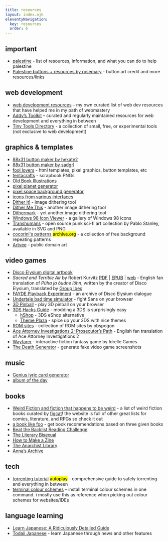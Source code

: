 ```yaml
---
title: resources
layout: index.njk
eleventyNavigation:
  key: resources
  order: 6
---
```



## important

- [palestine](/resources/palestine) - list of resources, information, and what you can do to help palestine
- [Palestine buttons + resources by rosemary](https://hillhouse.neocities.org/journal/notes/palestine) - button art credit and more resources/links


## web development

- [web development resources](/resources/dev) – my own curated list of web dev resources that have helped me in my path of webmastery
- [Addy’s Toolkit](https://toolkit.addy.codes/) – curated and regularly maintained resources for web development and everything in between
- [Tiny Tools Directory](https://tinytools.directory/) - a collection of small, free, or experimental tools (not exclusive to web development)


## graphics & templates

- [88x31 button maker by hekate2](https://hekate2.github.io/buttonmaker/)
- [88x31 button maker by sadgrl](https://sadgrl.online/projects/88x31-button-maker)
- [fool lovers](https://www.foollovers.com/) - html templates, pixel graphics, button templates, etc
- [tentacrafts](https://tentacrafts.neocities.org/) - scrapbook PNGs
- [Old Book Illustrations](https://www.oldbookillustrations.com/)
- [pixel planet generator](https://deep-fold.itch.io/pixel-planet-generator)
- [pixel space background generator](https://deep-fold.itch.io/space-background-generator)
- [icons from various interfaces](https://guidebookgallery.org/icons/components)
- [Dither it!](https://ditherit.com/) - image dithering tool
- [Dither Me This](https://doodad.dev/dither-me-this/) - another image dithering tool
- [Dithermark](https://app.dithermark.com) - yet another image dithering tool
- [Windows 98 Icon Viewer](https://win98icons.alexmeub.com/) - a gallery of Windows 98 icons
- [Transhumans](https://www.transhumans.xyz/) - open source punk sci-fi art collection by Pablo Stanley, available in SVG and PNG
- [cocorini's patterns](https://web.archive.org/web/20190320091308/https://cocorini.tumblr.com/patterns) <mark>archive\.org</mark> - a collection of free background repeating patterns
- [Artvee](https://artvee.com/) - public domain art

## video games

- [Disco Elysium digital artbook](https://drive.google.com/file/d/1yYCZbQGiBqSOEDJOvxdk7GkEBOioo0IL/view)
- *Sacred and Terrible Air* by Robert Kurvitz [PDF](https://drive.google.com/file/d/10hNiOLPy_xGX5VSnNp0fTx6aU5NHPhBX/view?usp=drivesdk) | [EPUB](https://drive.google.com/file/d/1XjBapU74VKRoC9BYk1lwhG8HeveQpVvS/view?usp=drivesdk) | [web](https://suricrasia.online/elysium/) - English fan translation of *Püha ja õudne lõhn*, written by the creator of Disco Elysium, translated by [Group Ibex](https://www.reddit.com/r/DiscoElysium/comments/13e4tle/sacred_and_terrible_air_püha_ja_õudne_lõhn_full/?utm_source=share&utm_medium=web2x&context=3)
- [FAYDE Playback Experiment](http://fayde.co.uk/) - an archive of Disco Elysium dialogue
- [Undertale bad time simulator](https://jcw87.github.io/c2-sans-fight/) - fight Sans on your browser
- [3D Pinball](https://alula.github.io/SpaceCadetPinball/) - play 3D pinball on your browser
- [3DS Hacks Guide](https://3ds.hacks.guide/) - modding a 3DS is surprisingly easy
  - [hShop](https://hshop.erista.me/) - 3DS eShop alternative
  - [Theme Plaza](https://themeplaza.art/themes) - spice up your 3DS with nice themes
- [ROM sites](https://obspogon.neocities.org/megacol/kits/roms/) - collection of ROM sites by obspogon
- [Ace Attorney Investigations 2: Prosecutor’s Path](https://gbatemp.net/threads/ace-attorney-investigation-2-prosecutors-path-final-release.367451/) - English fan translation of Ace Attorney Investigations 2
- [Wayfarer](https://idrellegames.itch.io/wayfarer) - interactive fiction fantasy game by Idrelle Games
- [The Death Generator](https://deathgenerator.com/#gallery) - generate fake video game screenshots

## music

- [Genius lyric card generator](https://ehmorris.com/lyriccardgenerator/tool/)
- [album of the day](https://albumoftheday.versary.town/)

## books

- [Weird Fiction and fiction that happens to be weird](https://figcat.com/lists/weird-fiction-and-fiction-that-happens-to-be-weird/) - a list of weird fiction books curated by [figcat](https://figcat.com/)! the website is full of other great lists for comics, literature, and RPGs so check it out
- [a book like foo](https://abooklike.foo/) - get book recommendations based on three given books
- [Beat the Backlist Reading Challenge](https://austinedecker.com/beat-the-backlist/)
- [The Literary Bisexual](https://theliterarybisexual.neocities.org/)
- [How to Make a Zine](https://www.rookiemag.com/2012/05/how-to-make-a-zine/)
- [The Anarchist Library](https://theanarchistlibrary.org/special/index)
- [Anna’s Archive](https://annas-archive.org/)

## tech

- [torrenting tutorial](https://easyussr.neocities.org/torrenting) <mark class="warning">autoplay</mark> - comprehensive guide to safely torrenting and everything in between
- [terminal colour schemes](https://gogh-co.github.io/Gogh/) – install terminal colour schemes in one command. i mostly use this as reference when picking out colour schemes for websites/IDEs

## language learning

- [Learn Japanese: A Ridiculously Detailed Guide](https://www.tofugu.com/learn-japanese/)
- [Todaii Japanese](https://easyjapanese.net/) - learn Japanese through news and other features